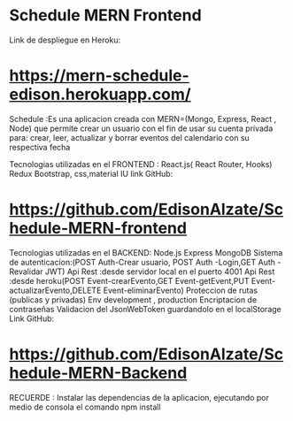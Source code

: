 # Schedule MERN Frontend

Link de despliegue en Heroku:
# https://mern-schedule-edison.herokuapp.com/

Schedule :Es una aplicacion creada con MERN=(Mongo, Express, React , Node) que permite crear un usuario con el fin de usar su cuenta privada para: crear, leer, actualizar y borrar eventos del calendario con su respectiva fecha 

Tecnologias utilizadas en el FRONTEND :
React.js( React Router, Hooks)
Redux
Bootstrap, css,material IU
link GitHub:
# https://github.com/EdisonAlzate/Schedule-MERN-frontend

Tecnologias utilizadas en el BACKEND:
Node.js
Express
MongoDB 
Sistema de autenticacion:(POST Auth-Crear usuario, POST Auth -Login,GET Auth -Revalidar JWT)
Api Rest :desde servidor local en el puerto 4001
Api Rest :desde heroku(POST Event-crearEvento,GET Event-getEvent,PUT Event-actualizarEvento,DELETE Event-eliminarEvento)
Proteccion de rutas (publicas y privadas)
Env development , production
Encriptacion de contraseñas
Validacion del JsonWebToken guardandolo en el localStorage
Link GitHub:
# https://github.com/EdisonAlzate/Schedule-MERN-Backend

RECUERDE : Instalar las dependencias de la aplicacion, ejecutando por medio de consola el comando npm install